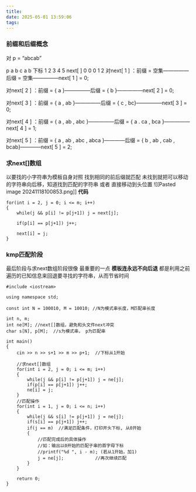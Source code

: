 ```yaml
---
title: 
date: 2025-05-01 13:59:06
tags:
---
```


### 前缀和后缀概念
对 p = “abcab”

p   	a	b	c	a	b
下标	1	2	3	4	5
next[ ]	0	0	0	1	2
对next[ 1 ] ：前缀 = 空集—————后缀 = 空集—————next[ 1 ] = 0;

对next[ 2 ] ：前缀 = { a }—————后缀 = { b }—————next[ 2 ] = 0;

对next[ 3 ] ：前缀 = { a , ab }—————后缀 = { c , bc}—————next[ 3 ] = 0;

对next[ 4 ] ：前缀 = { a , ab , abc }—————后缀 = { a . ca , bca }—————next[ 4 ] = 1;

对next[ 5 ] ：前缀 = { a , ab , abc , abca }————后缀 = { b , ab , cab , bcab}————next[ 5 ] = 2;

### 求next[]数组
以要找的小字符串为模板自身对照
找到相同的前后缀就匹配
未找到就把可以移动的字符串向后移，知道找到匹配的字符串 或者 直接移动到头位置
![[Pasted image 20241118100853.png]]
**代码**
~~~
for(int i = 2, j = 0; i <= m; i++)
{
    while(j && p[i] != p[j+1]) j = next[j];

    if(p[i] == p[j+1]) j++;

    next[i] = j;
}
~~~

### kmp匹配阶段
最后阶段与求next数组阶段很像
最重要的一点
**模板连永远不向后退**
都是利用之前遍历的已知信息来回退要寻找的字符串，从而节省时间
~~~
#include <iostream>

using namespace std;

const int N = 100010, M = 10010; //N为模式串长度，M匹配串长度

int n, m;
int ne[M]; //next[]数组，避免和头文件next冲突
char s[N], p[M];  //s为模式串， p为匹配串

int main()
{
    cin >> n >> s+1 >> m >> p+1;  //下标从1开始

    //求next[]数组
    for(int i = 2, j = 0; i <= m; i++)
    {
        while(j && p[i] != p[j+1]) j = ne[j];
        if(p[i] == p[j+1]) j++;
        ne[i] = j;
    }
    //匹配操作
    for(int i = 1, j = 0; i <= n; i++)
    {
        while(j && s[i] != p[j+1]) j = ne[j];
        if(s[i] == p[j+1]) j++;
        if(j == m)  //满足匹配条件，打印开头下标, 从0开始
        {
            //匹配完成后的具体操作
            //如：输出以0开始的匹配子串的首字母下标
            //printf("%d ", i - m); (若从1开始，加1)
            j = ne[j];            //再次继续匹配
        }
    }

    return 0;
}
~~~